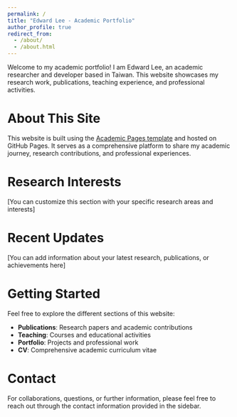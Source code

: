 ```yaml
---
permalink: /
title: "Edward Lee - Academic Portfolio"
author_profile: true
redirect_from: 
  - /about/
  - /about.html
---
```


Welcome to my academic portfolio! I am Edward Lee, an academic researcher and developer based in Taiwan. This website showcases my research work, publications, teaching experience, and professional activities.

About This Site
======
This website is built using the [Academic Pages template](https://github.com/academicpages/academicpages.github.io) and hosted on GitHub Pages. It serves as a comprehensive platform to share my academic journey, research contributions, and professional experiences.

Research Interests
======
[You can customize this section with your specific research areas and interests]

Recent Updates
======
[You can add information about your latest research, publications, or achievements here]

Getting Started
======
Feel free to explore the different sections of this website:
- **Publications**: Research papers and academic contributions
- **Teaching**: Courses and educational activities
- **Portfolio**: Projects and professional work
- **CV**: Comprehensive academic curriculum vitae

Contact
======
For collaborations, questions, or further information, please feel free to reach out through the contact information provided in the sidebar.
